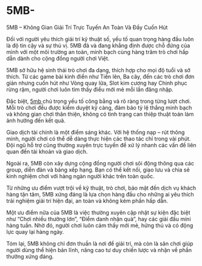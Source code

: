 # 5MB-
5MB – Không Gian Giải Trí Trực Tuyến An Toàn Và Đầy Cuốn Hút

Đối với người yêu thích giải trí kỹ thuật số, yếu tố quan trọng hàng đầu luôn là độ tin cậy và sự thú vị. 5MB đã và đang khẳng định được chỗ đứng của mình với một môi trường an toàn, minh bạch cùng hàng trăm trò chơi hấp dẫn dành cho cộng đồng người chơi Việt.

5MB sở hữu hệ sinh thái trò chơi đa dạng, thích hợp cho mọi độ tuổi và sở thích. Từ các game bài kinh điển như Tiến lên, Ba cây, đến các trò chơi đơn giản nhưng cuốn hút như Vòng quay lửa, Slot kim cương hay Chinh phục rừng rậm, người chơi luôn tìm thấy điều mới mẻ mỗi lần đăng nhập.

Đặc biệt, <a href=https://5mb-vn.com> 5mb </a>  chú trọng yếu tố công bằng và rõ ràng trong từng lượt chơi. Mỗi trò chơi đều được kiểm duyệt kỹ càng, đảm bảo tỷ lệ thắng minh bạch và không gian chơi thân thiện, không có tình trạng can thiệp thuật toán làm ảnh hưởng đến kết quả.

Giao dịch tài chính là một điểm sáng khác. Với hệ thống nạp – rút thông minh, người chơi có thể dễ dàng thực hiện các thao tác chỉ trong vài phút. Đội ngũ hỗ trợ cũng thường xuyên trực tuyến để xử lý nhanh các vấn đề liên quan đến tài khoản và giao dịch.

Ngoài ra, 5MB còn xây dựng cộng đồng người chơi sôi động thông qua các group, diễn đàn và bảng xếp hạng. Bạn có thể kết nối, giao lưu và chia sẻ kinh nghiệm chơi với hàng ngàn người khác trên toàn quốc.

Từ những ưu điểm vượt trội về kỹ thuật, trò chơi, bảo mật đến dịch vụ khách hàng tận tâm, 5MB xứng đáng là lựa chọn hàng đầu cho những ai yêu thích trải nghiệm giải trí hiện đại, an toàn và không kém phần hấp dẫn.

Một ưu điểm nữa của 5MB là việc thường xuyên cập nhật sự kiện đặc biệt như “Chơi nhiều thưởng lớn”, “Điểm danh nhận quà”, hay các giải đấu mini hàng tuần. Nhờ đó, người chơi luôn cảm thấy mới mẻ, hứng thú và có động lực quay lại hàng ngày.

Tóm lại, 5MB không chỉ đơn thuần là nơi để giải trí, mà còn là sân chơi giúp người dùng thể hiện bản lĩnh, nâng cao tư duy chiến lược và nhận về phần thưởng xứng đáng.

